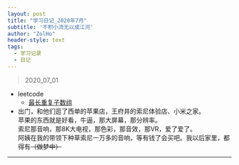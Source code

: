 ```yaml
---
layout: post
title: "学习日记_2020年7月"
subtitle: '不积小流无以成江河'
author: "ZolHo"
header-style: text
tags:
  - 学习记录
  - 日记
---
```

> 2020_07_01

- leetcode
  - [最长重复子数组](https://leetcode-cn.com/problems/maximum-length-of-repeated-subarray/)
- 出门，和他们逛了西单的苹果店，王府井的索尼体验店、小米之家。  
  苹果的东西就是好看，牛逼，那大屏幕，那分辨率。  
  索尼那音响，那8K大电视，那色彩，那音效，那VR，爱了爱了。  
  阿姨在我的带领下种草索尼一万多的音响，等有钱了会买吧。我以后家里，都得有~~（做梦中）~~

---
